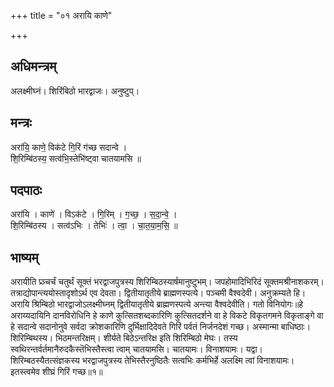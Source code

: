+++
title = "०१ अरायि काणे"

+++
## अधिमन्त्रम्
अलक्ष्मीघ्नं। शिरिंबिठो भारद्वाजः। अनुष्टुप्।

## मन्त्रः
अरा॑यि॒ काणे॒ विक॑टे गि॒रिं ग॑च्छ सदान्वे ।  
शि॒रिम्बि॑ठस्य॒ सत्व॑भि॒स्तेभि॑ष्ट्वा चातयामसि ॥

## पदपाठः
अरा॑यि । काणे॑ । विऽक॑टे । गि॒रिम् । ग॒च्छ॒ । स॒दा॒न्वे॒ ।  
शि॒रिम्बि॑ठस्य । सत्व॑ऽभिः । तेभिः॑ । त्वा॒ । चा॒त॒या॒म॒सि॒ ॥

## भाष्यम्
अरायीति प्र्ञ्चर्चं चतुर्थं सूक्तं भरद्वाजपुत्रस्य शिरिम्बिठस्यार्षमानुष्टुभम्। जपहोमादिभिरिदं सूक्तमश्रीनाशकरम्। तत्राद्योपान्त्ययोस्तादृशोऽर्थ एव देवता। द्वितीयातृतीये ब्राह्मणस्पत्ये। पञ्चमी वैश्वदेवी। अनुक्रम्यते हि। अरायि श्रिम्बिठो भारद्वाजोऽलक्ष्मीघ्नम् द्वितीयातृतीये ब्राह्मणस्पत्ये अन्त्या वैश्वदेवीति। गतो विनियोगः॥हे अराय्यदायिनि दानविरोधिनि हे काणे कुत्सितशब्दकारिणि कुत्सितदर्शने वा हे विकटे विकृतगमने विकृताङ्गे वा हे सदान्वे सदानोनुवे सर्वदा क्रोशकारिणि दुर्भिक्षादिदेवते गिरिं पर्वतं निर्जनदेशं गच्छ। अस्मान्मा बाधिष्ठाः। शिरिम्बिथस्य। भिठमन्तरिक्षम्। शीर्यते बिठेऽन्तरिक्ष इति शिरिम्बिठो मेघः। तस्य स्वथिरन्तर्वर्तमानैरुदकैस्तॆभिस्तैस्त्वा त्वाम् चातयामसि। चातयामः। विनाशयामः। यद्वा। शिरिम्बठस्यैतत्संज्ञकस्य भरद्वाजपुत्रस्य तेभिस्तैरनुष्ठितैः सत्वभिः कर्मभिर्हे अलक्ष्मि त्वां विनाशयामः। इतस्त्वमेव शीघ्रं गिरिं गच्छ॥१॥